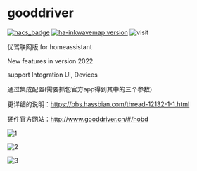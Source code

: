 # gooddriver
[![hacs_badge](https://img.shields.io/badge/Home-Assistant-%23049cdb)](https://www.home-assistant.io/)
[![ha-inkwavemap version](https://img.shields.io/badge/gooddriver-2022.12.19-blue.svg)](https://github.com/dscao/gooddriver)
![visit](https://visitor-badge.glitch.me/badge?page_id=dscao.gooddriver&left_text=visit)


 优驾联网版 for homeassistant
 
New features in version 2022

support Integration UI, Devices

通过集成配置(需要抓包官方app得到其中的三个参数)

更详细的说明：https://bbs.hassbian.com/thread-12132-1-1.html

硬件官方网站：http://www.gooddriver.cn/#/hobd


![1](https://user-images.githubusercontent.com/16587914/211990877-aafc0fdb-6dfa-40ca-bef9-fc2b69f0c3a0.jpg)

![2](https://user-images.githubusercontent.com/16587914/211990895-466cb9be-e077-4dcd-aad4-fc5ef93f47a7.jpg)

![3](https://user-images.githubusercontent.com/16587914/211990910-140b855d-930d-480a-9ec3-02b9ff807a69.jpg)
